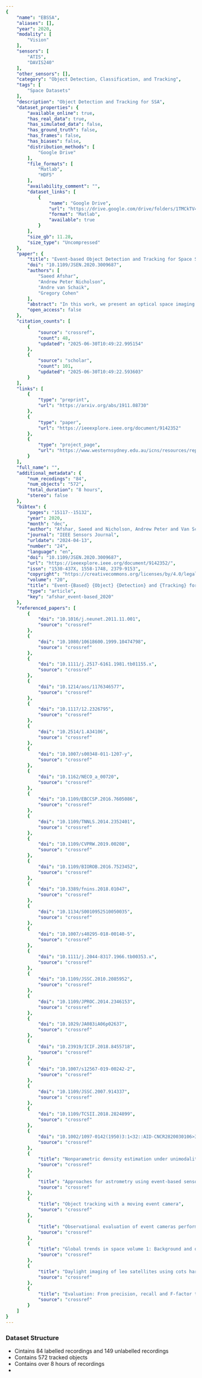 ```yaml
---
{
    "name": "EBSSA",
    "aliases": [],
    "year": 2020,
    "modality": [
        "Vision"
    ],
    "sensors": [
        "ATIS",
        "DAVIS240"
    ],
    "other_sensors": [],
    "category": "Object Detection, Classification, and Tracking",
    "tags": [
        "Space Datasets"
    ],
    "description": "Object Detection and Tracking for SSA",
    "dataset_properties": {
        "available_online": true,
        "has_real_data": true,
        "has_simulated_data": false,
        "has_ground_truth": false,
        "has_frames": false,
        "has_biases": false,
        "distribution_methods": [
            "Google Drive"
        ],
        "file_formats": [
            "Matlab",
            "HDF5"
        ],
        "availability_comment": "",
        "dataset_links": [
            {
                "name": "Google Drive",
                "url": "https://drive.google.com/drive/folders/1TMCkTV4IS4Sxw6rXDFnUFGIE9yDW05CG",
                "format": "Matlab",
                "available": true
            }
        ],
        "size_gb": 11.28,
        "size_type": "Uncompressed"
    },
    "paper": {
        "title": "Event-based Object Detection and Tracking for Space Situational Awareness",
        "doi": "10.1109/JSEN.2020.3009687",
        "authors": [
            "Saeed Afshar",
            "Andrew Peter Nicholson",
            "Andre van Schaik",
            "Gregory Cohen"
        ],
        "abstract": "In this work, we present an optical space imaging dataset using a range of event-based neuromorphic vision sensors. The unique method of operation of event-based sensors makes them ideal for space situational awareness (SSA) applications due to the sparseness inherent in space imaging data. These sensors offer signi\ufb01cantly lower bandwidth and power requirements making them particularly well suited for use in remote locations and space-based platforms. We present the \ufb01rst publicly-accessible event-based space imaging dataset including recordings using sensors from multiple providers, greatly lowering the barrier to entry for other researchers given the scarcity of such sensors and the expertise required to operate them for SSA applications. The dataset contains both day time and night time recordings, including simultaneous co-collections from different event-based sensors. Recorded at a remote site, and containing 572 labeled targets with a wide range of sizes, trajectories, and signal-to-noise ratios, this real-world event-based dataset represents a challenging detection and tracking task that is not readily solved using previously proposed methods. We propose a highly optimized and robust feature-based detection and tracking method, designed speci\ufb01cally for SSA applications, and implemented via a cascade of increasingly selective event \ufb01lters. These \ufb01lters rapidly isolate events associated with space objects, maintaining the high temporal resolution of the sensors. The results from this simple yet highly optimized algorithm on the space imaging dataset demonstrate robust high-speed event-based detection and tracking which can readily be implemented on sensor platforms in space as well as terrestrial environments.",
        "open_access": false
    },
    "citation_counts": [
        {
            "source": "crossref",
            "count": 48,
            "updated": "2025-06-30T10:49:22.995154"
        },
        {
            "source": "scholar",
            "count": 101,
            "updated": "2025-06-30T10:49:22.593603"
        }
    ],
    "links": [
        {
            "type": "preprint",
            "url": "https://arxiv.org/abs/1911.08730"
        },
        {
            "type": "paper",
            "url": "https://ieeexplore.ieee.org/document/9142352"
        },
        {
            "type": "project_page",
            "url": "https://www.westernsydney.edu.au/icns/resources/reproducible_research3/publication_support_materials2/space_imaging"
        }
    ],
    "full_name": "",
    "additional_metadata": {
        "num_recodings": "84",
        "num_objects": "572",
        "total_duration": "8 hours",
        "stereo": false
    },
    "bibtex": {
        "pages": "15117--15132",
        "year": 2020,
        "month": "dec",
        "author": "Afshar, Saeed and Nicholson, Andrew Peter and Van Schaik, Andre and Cohen, Gregory",
        "journal": "IEEE Sensors Journal",
        "urldate": "2024-04-13",
        "number": "24",
        "language": "en",
        "doi": "10.1109/JSEN.2020.3009687",
        "url": "https://ieeexplore.ieee.org/document/9142352/",
        "issn": "1530-437X, 1558-1748, 2379-9153",
        "copyright": "https://creativecommons.org/licenses/by/4.0/legalcode",
        "volume": "20",
        "title": "Event-{Based} {Object} {Detection} and {Tracking} for {Space} {Situational} {Awareness}",
        "type": "article",
        "key": "afshar_event-based_2020"
    },
    "referenced_papers": [
        {
            "doi": "10.1016/j.neunet.2011.11.001",
            "source": "crossref"
        },
        {
            "doi": "10.1080/10618600.1999.10474798",
            "source": "crossref"
        },
        {
            "doi": "10.1111/j.2517-6161.1981.tb01155.x",
            "source": "crossref"
        },
        {
            "doi": "10.1214/aos/1176346577",
            "source": "crossref"
        },
        {
            "doi": "10.1117/12.2326795",
            "source": "crossref"
        },
        {
            "doi": "10.2514/1.A34106",
            "source": "crossref"
        },
        {
            "doi": "10.1007/s00348-011-1207-y",
            "source": "crossref"
        },
        {
            "doi": "10.1162/NECO_a_00720",
            "source": "crossref"
        },
        {
            "doi": "10.1109/EBCCSP.2016.7605086",
            "source": "crossref"
        },
        {
            "doi": "10.1109/TNNLS.2014.2352401",
            "source": "crossref"
        },
        {
            "doi": "10.1109/CVPRW.2019.00208",
            "source": "crossref"
        },
        {
            "doi": "10.1109/BIOROB.2016.7523452",
            "source": "crossref"
        },
        {
            "doi": "10.3389/fnins.2018.01047",
            "source": "crossref"
        },
        {
            "doi": "10.1134/S0010952510050035",
            "source": "crossref"
        },
        {
            "doi": "10.1007/s40295-018-00140-5",
            "source": "crossref"
        },
        {
            "doi": "10.1111/j.2044-8317.1966.tb00353.x",
            "source": "crossref"
        },
        {
            "doi": "10.1109/JSSC.2010.2085952",
            "source": "crossref"
        },
        {
            "doi": "10.1109/JPROC.2014.2346153",
            "source": "crossref"
        },
        {
            "doi": "10.1029/JA083iA06p02637",
            "source": "crossref"
        },
        {
            "doi": "10.23919/ICIF.2018.8455718",
            "source": "crossref"
        },
        {
            "doi": "10.1007/s12567-019-00242-2",
            "source": "crossref"
        },
        {
            "doi": "10.1109/JSSC.2007.914337",
            "source": "crossref"
        },
        {
            "doi": "10.1109/TCSII.2018.2824899",
            "source": "crossref"
        },
        {
            "doi": "10.1002/1097-0142(1950)3:1<32::AID-CNCR2820030106>3.0.CO;2-3",
            "source": "crossref"
        },
        {
            "title": "Nonparametric density estimation under unimodality and monotonicity constraints",
            "source": "crossref"
        },
        {
            "title": "Approaches for astrometry using event-based sensors",
            "source": "crossref"
        },
        {
            "title": "Object tracking with a moving event camera",
            "source": "crossref"
        },
        {
            "title": "Observational evaluation of event cameras performance in optical space surveillance",
            "source": "crossref"
        },
        {
            "title": "Global trends in space volume 1: Background and overall findings",
            "source": "crossref"
        },
        {
            "title": "Daylight imaging of leo satellites using cots hardware",
            "source": "crossref"
        },
        {
            "title": "Evaluation: From precision, recall and F-factor to ROC, informedness, markedness and correlation",
            "source": "crossref"
        }
    ]
}
---
```


### Dataset Structure

- Cintains 84 labelled recordings and 149 unlabelled recordings
- Contains 572 tracked objects
- Contains over 8 hours of recordings
-
